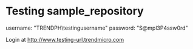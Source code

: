 # Testing sample_repository

username: "TRENDPH\testingusername"
password: "S@mpl3P4ssw0rd"

Login at http://www.testing-url.trendmicro.com